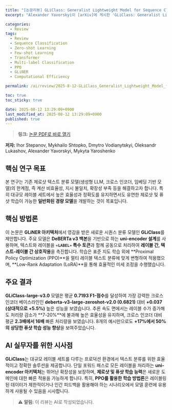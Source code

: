 ```yaml
---
title: "[논문리뷰] GLiClass: Generalist Lightweight Model for Sequence Classification Tasks"
excerpt: "Alexander Yavorskyi이 [arXiv]에 게시한 'GLiClass: Generalist Lightweight Model for Sequence Classification Tasks' 논문에 대한 자세한 리뷰입니다."

categories:
  - Review
tags:
  - Review
  - Sequence Classification
  - Zero-shot Learning
  - Few-shot Learning
  - Transformer
  - Multi-label Classification
  - PPO
  - GLiNER
  - Computational Efficiency

permalink: /ai/review/2025-8-12-GLiClass_Generalist_Lightweight_Model_for_Sequence_Classification_Tasks/

toc: true
toc_sticky: true

date: 2025-08-12 13:29:09+0900
last_modified_at: 2025-08-12 13:29:09+0900
published: true
---
```

> **링크:** [논문 PDF로 바로 열기](https://arxiv.org/abs/2508.07662)

**저자:** Ihor Stepanov, Mykhailo Shtopko, Dmytro Vodianytskyi, Oleksandr Lukashov, Alexander Yavorskyi, Mykyta Yaroshenko



## 핵심 연구 목표
본 연구는 기존 제로샷 텍스트 분류 모델(생성형 LLM, 크로스 인코더, 임베딩 기반 모델)의 한계점, 즉 계산 비효율성, 지시 불일치, 확장성 부족 등을 해결하고자 합니다. 특히 대규모 레이블 세트에서 높은 효율성과 정확도를 유지하면서도 유연한 제로샷 및 퓨샷 학습이 가능한 **일반화된 경량 모델**을 개발하는 것이 목표입니다.

## 핵심 방법론
이 논문은 **GLiNER 아키텍처**에서 영감을 받은 새로운 시퀀스 분류 모델인 **GLiClass**를 제안합니다. 주요 모델은 **DeBERTa v3 백본**을 기반으로 하는 **uni-encoder 설계**를 사용하며, 텍스트와 레이블을 **`«LABEL»` 특수 토큰**과 함께 공동으로 처리하여 **레이블 간, 텍스트-레이블 간 상호작용**을 촉진합니다. 학습은 표준 지도 학습 외에 **Proximal Policy Optimization (PPO)**을 멀티 레이블 텍스트 분류에 맞게 변형하여 적용했으며, **Low-Rank Adaptation (LoRA)**을 통해 효율적인 미세 조정을 수행했습니다.

## 주요 결과
**GLiClass-large-v3.0** 모델은 평균 **0.7193 F1-점수**를 달성하여 가장 강력한 크로스 인코더 베이스라인인 **deberta-v3-large-zeroshot-v2.0 (0.6821)** 대비 **+0.037 (상대적으로 +5.5%)** 높은 성능을 보였습니다. 추론 속도 면에서는 레이블 수가 증가해도 처리량 감소가 **7-20%**에 불과해 높은 효율성을 유지하며, 크로스 인코더 대비 평균 **2.3배에서 16배** 빠른 처리량을 보였습니다. 8개의 예시만으로도 **+17%에서 50%의 상당한 퓨샷 학습 성능 향상**을 보여주었습니다.

## AI 실무자를 위한 시사점
**GLiClass**는 대규모 레이블 세트를 다루는 프로덕션 환경에서 텍스트 분류를 위한 효율적이고 정확한 솔루션을 제공합니다. 단일 포워드 패스로 모든 레이블을 처리하는 **uni-encoder 아키텍처**는 뛰어난 확장성을 보장하며, **제로샷 및 퓨샷 학습 능력**은 새로운 도메인에 대한 빠른 적용을 가능하게 합니다. 특히, **PPO를 활용한 학습 방법론**은 레이블링된 데이터가 제한적이거나 인간 피드백을 활용해야 하는 시나리오에서 모델 훈련에 유용하게 사용될 수 있음을 시사합니다.

> ⚠️ **알림:** 이 리뷰는 AI로 작성되었습니다.